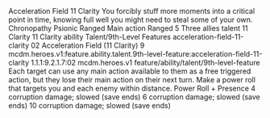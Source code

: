 <ability>
  <name>Acceleration Field</name>
  <cost>11 Clarity</cost>
  <flavor>You forcibly stuff more moments into a critical point in time, knowing full well you might need to steal some of your own.</flavor>
  <keywords>
    <keyword>Chronopathy</keyword>
    <keyword>Psionic</keyword>
    <keyword>Ranged</keyword>
  </keywords>
  <type>Main action</type>
  <distance>Ranged 5</distance>
  <target>Three allies</target>
  <metadata>
    <class>talent</class>
    <cost>11 Clarity</cost>
    <cost_amount>11</cost_amount>
    <cost_resource>Clarity</cost_resource>
    <feature_type>ability</feature_type>
    <file_dpath>Talent/9th-Level Features</file_dpath>
    <item_id>acceleration-field-11-clarity</item_id>
    <item_index>02</item_index>
    <item_name>Acceleration Field (11 Clarity)</item_name>
    <level>9</level>
    <scc>mcdm.heroes.v1:feature.ability.talent.9th-level-feature:acceleration-field-11-clarity</scc>
    <scdc>1.1.1:9.2.1.7:02</scdc>
    <source>mcdm.heroes.v1</source>
    <type>feature/ability/talent/9th-level-feature</type>
  </metadata>
  <effects>
    <effect type="mundane">Each target can use any main action available to them as a free triggered action, but they lose their main action on their next turn.</effect>
    <effect type="mundane" name="Strained">Make a power roll that targets you and each enemy within distance.</effect>
    <effect type="roll">
      <roll>Power Roll + Presence</roll>
      <t1>4 corruption damage; slowed (save ends)</t1>
      <t2>6 corruption damage; slowed (save ends)</t2>
      <t3>10 corruption damage; slowed (save ends)</t3>
    </effect>
  </effects>
</ability>
